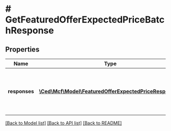 # # GetFeaturedOfferExpectedPriceBatchResponse

## Properties

Name | Type | Description | Notes
------------ | ------------- | ------------- | -------------
**responses** | [**\Ced\Mcf\Model\FeaturedOfferExpectedPriceResponse[]**](FeaturedOfferExpectedPriceResponse.md) | A batched list of featured offer expected price responses. | [optional]

[[Back to Model list]](../../README.md#models) [[Back to API list]](../../README.md#endpoints) [[Back to README]](../../README.md)
